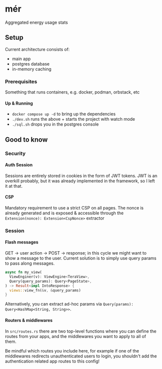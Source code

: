 # mér

Aggregated energy usage stats

## Setup

Current architecture consists of:
* main app
* postgres database
* in-memory caching

### Prerequisites

Something that runs containers, e.g. docker, podman, orbstack, etc

#### Up & Running

- `docker compose up -d` to bring up the dependencies
- `./dev.sh` runs the above + starts the project with watch mode
- `./sql.sh` drops you in the postgres console


## Good to know

### Security

#### Auth Session

Sessions are entirely stored in cookies in the form of JWT tokens. JWT is an overkill probably, but it was already
implemented in the framework, so I left it at that.

#### CSP

Mandatory requirement to use a strict CSP on all pages. The nonce is already generated and is exposed & accessible
through the `Extension(nonce): Extension<CspNonce>` extractor

### Session

#### Flash messages

GET -> user action -> POST -> response; in this cycle we might want to show a message to the user.
Current solution is to simply use query params to pass along messages.

```rust
async fn my_view(
  ViewEnginer(v): ViewEngine<TeraView>,
  Query(query_params): Query<PageState>,
) -> Result<impl IntoResponse> {
  views::view_fn(&v, &query_params)
}
```

Alternatively, you can extract ad-hoc params via `Query(params): Query<HashMap<String, String>>`.

#### Routers & middlewares

In `src/routes.rs` there are two top-level functions where you can define the routes from your apps,
and the middlewares you want to apply to all of them.

Be mindful which routes you include here, for example if one of the middlewares redirects unauthenticated
users to login, you shouldn't add the authentication related app routes to this config!
